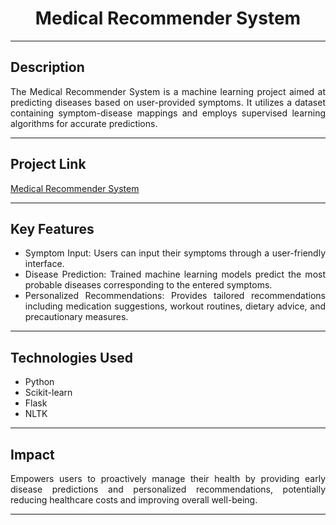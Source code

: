 <div align="center">

# Medical Recommender System

</div>

---

<div align="justify">

## Description

The Medical Recommender System is a machine learning project aimed at predicting diseases based on user-provided symptoms. It utilizes a dataset containing symptom-disease mappings and employs supervised learning algorithms for accurate predictions.

</div>

---

<div align="justify">

## Project Link

<a href="https://medicine-recommender-vu9i.onrender.com">Medical Recommender System</a>

</div>

---

<div align="justify">

## Key Features

- Symptom Input: Users can input their symptoms through a user-friendly interface.
- Disease Prediction: Trained machine learning models predict the most probable diseases corresponding to the entered symptoms.
- Personalized Recommendations: Provides tailored recommendations including medication suggestions, workout routines, dietary advice, and precautionary measures.

</div>

---

<div align="justify">

## Technologies Used

- Python
- Scikit-learn
- Flask
- NLTK

</div>

---

<div align="justify">

## Impact

Empowers users to proactively manage their health by providing early disease predictions and personalized recommendations, potentially reducing healthcare costs and improving overall well-being.

</div>

---




